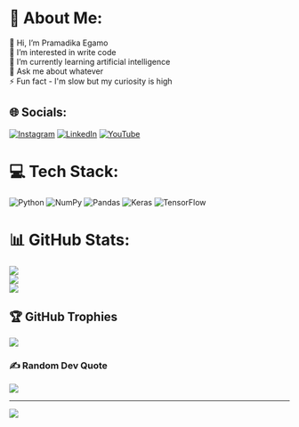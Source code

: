 # 💫 About Me:
👋 Hi, I’m Pramadika Egamo<br>👀 I’m interested in write code<br>🌱 I’m currently learning artificial intelligence<br>💬 Ask me about whatever<br>⚡ Fun fact - I'm slow but my curiosity is high


## 🌐 Socials:
[![Instagram](https://img.shields.io/badge/Instagram-%23E4405F.svg?logo=Instagram&logoColor=white)](https://instagram.com/pramadikae_) [![LinkedIn](https://img.shields.io/badge/LinkedIn-%230077B5.svg?logo=linkedin&logoColor=white)](https://linkedin.com/in/pramadika-egamo-719570222) [![YouTube](https://img.shields.io/badge/YouTube-%23FF0000.svg?logo=YouTube&logoColor=white)](https://youtube.com/@pramadika5079) 

# 💻 Tech Stack:
![Python](https://img.shields.io/badge/python-3670A0?style=for-the-badge&logo=python&logoColor=ffdd54) ![NumPy](https://img.shields.io/badge/numpy-%23013243.svg?style=for-the-badge&logo=numpy&logoColor=white) ![Pandas](https://img.shields.io/badge/pandas-%23150458.svg?style=for-the-badge&logo=pandas&logoColor=white) ![Keras](https://img.shields.io/badge/Keras-%23D00000.svg?style=for-the-badge&logo=Keras&logoColor=white) ![TensorFlow](https://img.shields.io/badge/TensorFlow-%23FF6F00.svg?style=for-the-badge&logo=TensorFlow&logoColor=white)
# 📊 GitHub Stats:
![](https://github-readme-stats.vercel.app/api?username=pramadikaegamo&theme=tokyonight&hide_border=true&include_all_commits=true&count_private=true)<br/>
![](https://github-readme-streak-stats.herokuapp.com/?user=pramadikaegamo&theme=tokyonight&hide_border=true)<br/>
![](https://github-readme-stats.vercel.app/api/top-langs/?username=pramadikaegamo&theme=tokyonight&hide_border=true&include_all_commits=true&count_private=true&layout=compact)

## 🏆 GitHub Trophies
![](https://github-profile-trophy.vercel.app/?username=pramadikaegamo&theme=radical&no-frame=false&no-bg=false&margin-w=4)

### ✍️ Random Dev Quote
![](https://quotes-github-readme.vercel.app/api?type=horizontal&theme=tokyonight)

---
[![](https://visitcount.itsvg.in/api?id=pramadikaegamo&icon=0&color=9)](https://visitcount.itsvg.in)

<!-- Proudly created with GPRM ( https://gprm.itsvg.in ) -->
